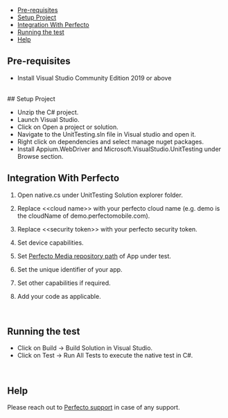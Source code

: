 
- [Pre-requisites](#pre-requisites)
- [Setup Project](#setup-project)
- [Integration With Perfecto](#integration-with-perfecto)
- [Running the test](#running-the-test)
- [Help](#help)

## Pre-requisites

* Install Visual Studio Community Edition 2019 or above

</br>  
## Setup Project

* Unzip the C# project. 
* Launch Visual Studio.
* Click on Open a project or solution.
* Navigate to the UnitTesting.sln file in Visual studio and open it.
* Right click on dependencies and select manage nuget packages.
* Install Appium.WebDriver and Microsoft.VisualStudio.UnitTesting under Browse section.
  </br>

## Integration With Perfecto

1. Open native.cs under UnitTesting Solution explorer folder.
   
2. Replace <\<cloud name>> with your perfecto cloud name (e.g. demo is the cloudName of demo.perfectomobile.com).

3. Replace <\<security token>> with your perfecto security token.

4. Set device capabilities.

5. Set [Perfecto Media repository path](https://developers.perfectomobile.com/display/TT/Upload+a+file+to+the+repository+via+API+using+Postman+or+cURL) of App under test.

6. Set the unique identifier of your app.

7. Set other capabilities if required.
   
8. Add your code as applicable.

</br>

## Running the test

* Click on Build -> Build Solution in Visual Studio.
* Click on Test -> Run All Tests to execute the native test in C#.

</br>

## Help

Please reach out to [Perfecto support](https://support.perfecto.io) in case of any support.